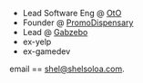 - Lead Software Eng @ [OtO](https://otolawn.com)
- Founder @ [PromoDispensary](https://promodispensary.com)
- Lead @ [Gabzebo](https://gabzebo.com)
- ex-yelp
- ex-gamedev

email == [shel@shelsoloa.com](mailto:shel@shelsoloa.com).
